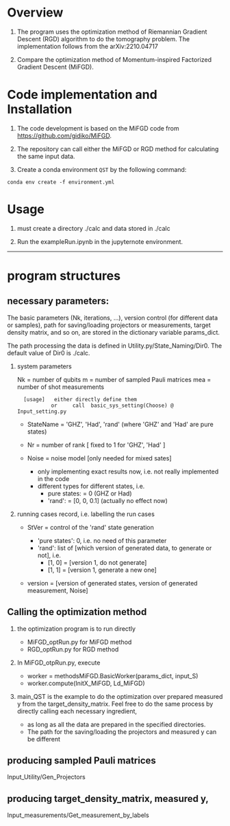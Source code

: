 # Overview

1. The program uses the optimization method of Riemannian Gradient Descent (RGD) algorithm to do the tomography problem.
   The implementation follows from the arXiv:2210.04717

2. Compare the optimization method of Momentum-inspired Factorized Gradient Descent (MiFGD). 

# Code implementation and Installation
1. The code development is based on the MiFGD code from
https://github.com/gidiko/MiFGD. 

2. The repository can call either the MiFGD or RGD method for calculating the same input data.

3.  Create a conda environment `QST` by the following command:
```
conda env create -f environment.yml 
```


# Usage

1. must create a directory ./calc and data stored in ./calc

2. Run the exampleRun.ipynb in the jupyternote environment.

----
# program structures

## necessary parameters:

The basic parameters (Nk, iterations, ...), version control (for different data or samples), path for saving/loading projectors or measurements, target density matrix, and so on, are stored in the dictionary variable params_dict.

The path processing the data is defined in 
Utility.py/State_Naming/Dir0.
The default value of Dir0 is ./calc.


1. system parameters

   Nk    =  number of qubits
   m     =  number of sampled Pauli matrices
   mea   =  number of shot measurements

         [usage]   either directly define them
                  or     call  basic_sys_setting(Choose) @  Input_setting.py

   - StateName  =  'GHZ',  'Had',  'rand'   (where 'GHZ' and 'Had' are pure states)

   - Nr  =   number of rank  [  fixed to 1   for  'GHZ', 'Had'   ]
   
   - Noise   =   noise model  [only needed for mixed sates]
      - only implementing exact results now, i.e. not really implemented in the code
      -  different types for different states, i.e.
         -  pure states: = 0            (GHZ or Had)
         -  'rand':      = [0, 0, 0.1]  (actually no effect now) 

2.  running cases record, i.e.  labelling the run cases 

	- StVer   =  control of the 'rand' state generation   
      - 'pure states': 0, i.e.  no need of this parameter
      - 'rand': list of [which version of generated data, to generate or not], i.e.
         - [1, 0] = [version 1, do not generate] 
         - [1, 1] = [version 1, generate a new one]         

	- version =  [version of generated states, version of generated measurement,  Noise]


## Calling the optimization method

1. the optimization program is to run directly
   - MiFGD_optRun.py   for MiFGD method
   - RGD_optRun.py     for  RGD  method

2. In MiFGD_otpRun.py, execute 
   - worker = methodsMiFGD.BasicWorker(params_dict, input_S)
   - worker.compute(InitX_MiFGD, Ld_MiFGD)

3. main_QST is the example to do the optimization over prepared measured y from the target_density_matrix. Feel free to do the same process by directly calling each necessary ingredient, 
   - as long as all the data are prepared in the specified directories.
   - The path for the saving/loading the projectors and measured y can be different


## producing sampled Pauli matrices 

Input_Utility/Gen_Projectors

## producing target_density_matrix, measured y, 

Input_measurements/Get_measurement_by_labels
